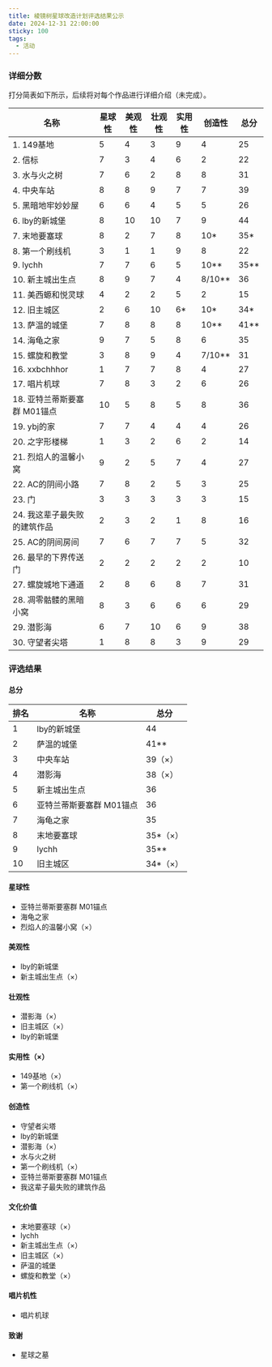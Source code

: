 ```yaml
---
title: 棱镜树星球改造计划评选结果公示
date: 2024-12-31 22:00:00
sticky: 100
tags:
  - 活动
---
```


### 详细分数

打分简表如下所示，后续将对每个作品进行详细介绍（未完成）。

| 名称 | 星球性 | 美观性 | 壮观性 | 实用性 | 创造性 | 总分 |
| ---------------------------- | ------ | ------ | ------ | ------ | ------ | ---- |
| 1. 149基地                   | 5      | 4      | 3      | 9      | 4      | 25   |
| 2. 信标                      | 7      | 3      | 4      | 6      | 2      | 22   |
| 3. 水与火之树                | 7      | 6      | 2      | 8      | 8      | 31    |
| 4. 中央车站                  | 8      | 8      | 9      | 7      | 7      | 39   |
| 5. 黑暗地牢妙妙屋            | 6      | 6      | 4      | 5      | 5      | 26   |
| 6. lby的新城堡               | 8      | 10     | 10     | 7      | 9      | 44   |
| 7. 末地要塞球                | 8      | 2      | 7      | 8      | 10*    | 35*  |
| 8. 第一个刷线机              | 3      | 1      | 1      | 9      | 8      | 22   |
| 9. lychh                     | 7      | 7      | 6      | 5      | 10**   | 35** |
| 10. 新主城出生点             | 8      | 9      | 7      | 4      | 8/10** | 36   |
| 11. 美西螈和悦灵球           | 4      | 2      | 2      | 5      | 2      | 15   |
| 12. 旧主城区                 | 2      | 6      | 10     | 6*     | 10*    | 34*  |
| 13. 萨温的城堡               | 7      | 8      | 8      | 8      | 10**   | 41** |
| 14. 海龟之家                 | 9      | 7      | 5      | 8      | 6      | 35   |
| 15. 螺旋和教堂               | 3      | 8      | 9      | 4      | 7/10** | 31   |
| 16. xxbchhhor                | 1      | 7      | 7      | 8      | 4      | 27   |
| 17. 唱片机球                 | 7      | 8      | 3      | 2      | 6      | 26   |
| 18. 亚特兰蒂斯要塞群 M01锚点 | 10     | 5      | 8      | 5      | 8      | 36   |
| 19. ybj的家                  | 7      | 7      | 4      | 4      | 4      | 26   |
| 20. 之字形楼梯               | 1      | 3      | 2      | 6      | 2      | 14   |
| 21. 烈焰人的温馨小窝         | 9      | 2      | 5      | 7      | 4      | 27   |
| 22. AC的阴间小路             | 7      | 8      | 2      | 5      | 3      | 25   |
| 23. 门                       | 3      | 3      | 3      | 3      | 3      | 15   |
| 24. 我这辈子最失败的建筑作品 | 2      | 3      | 2      | 1      | 8      | 16   |
| 25. AC的阴间房间             | 7      | 6      | 7      | 7      | 5      | 32   |
| 26. 最早的下界传送门         | 2      | 2      | 2      | 2      | 2      | 10   |
| 27. 螺旋城地下通道           | 2      | 8      | 6      | 8      | 7      | 31   |
| 28. 凋零骷髅的黑暗小窝       | 8      | 3      | 6      | 6      | 6      | 29   |
| 29. 潜影海                   | 6      | 7      | 10     | 6      | 9      | 38   |
| 30. 守望者尖塔               | 1      | 8      | 8      | 3      | 9      | 29   |

### 评选结果

#### 总分

| 排名 | 名称                   | 总分   |
| ---- | ---------------------- | ------ |
| 1    | lby的新城堡           | 44     |
| 2    | 萨温的城堡             | 41**   |
| 3    | 中央车站               | 39（×）|
| 4    | 潜影海                 | 38（×）|
| 5    | 新主城出生点           | 36     |
| 6    | 亚特兰蒂斯要塞群 M01锚点 | 36     |
| 7    | 海龟之家               | 35     |
| 8    | 末地要塞球             | 35*（×）|
| 9    | lychh                  | 35**   |
| 10   | 旧主城区               | 34*（×）|

#### 星球性

- 亚特兰蒂斯要塞群 M01锚点
- 海龟之家
- 烈焰人的温馨小窝（×）

#### 美观性

- lby的新城堡
- 新主城出生点（×）

#### 壮观性

- 潜影海（×）
- 旧主城区（×）
- lby的新城堡

#### 实用性（×）

- 149基地（×）
- 第一个刷线机（×）

#### 创造性

- 守望者尖塔
- lby的新城堡
- 潜影海（×）
- 水与火之树
- 第一个刷线机（×）
- 亚特兰蒂斯要塞群 M01锚点
- 我这辈子最失败的建筑作品

#### 文化价值

- 末地要塞球（×）
- lychh
- 新主城出生点（×）
- 旧主城区（×）
- 萨温的城堡
- 螺旋和教堂（×）

#### 唱片机性

- 唱片机球

#### 致谢

- 星球之墓
